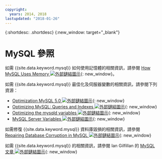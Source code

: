 ```yaml
---
copyright:
  years: 2014, 2018
lastupdated: "2018-01-26"
---
```


{:shortdesc: .shortdesc}
{:new_window: target="_blank"}

# MySQL 參照

如需 {{site.data.keyword.mysql}} 如何使用記憶體的相關資訊，請參閱 [How MySQL Uses Memory ![外部鏈結圖示](../../icons/launch-glyph.svg "外部鏈結圖示")](http://dev.mysql.com/doc/refman/5.0/en/memory-use.html){: new_window}。

如需 {{site.data.keyword.mysql}} 最佳化及伺服器變數的相關資訊，請參閱下列資源：
* [Optimization MySQL 5.0 ![外部鏈結圖示](../../icons/launch-glyph.svg "外部鏈結圖示")](http://dev.mysql.com/doc/refman/5.0/en/optimization.html){: new_window}
* [Optimizing MySQL: Queries and Indexes ![外部鏈結圖示](../../icons/launch-glyph.svg "外部鏈結圖示")](http://www.databasejournal.com/features/mysql/article.php/1382791){: new_window}
* [Optimizing the mysqld variables ![外部鏈結圖示](../../icons/launch-glyph.svg "外部鏈結圖示")](http://www.databasejournal.com/features/mysql/article.php/3367871){: new_window}
* [MySQL Server Variables ![外部鏈結圖示](../../icons/launch-glyph.svg "外部鏈結圖示")](http://www.mysqlperformanceblog.com/2006/06/08/mysql-server-variables-sql-layer-or-storage-engine-specific/){: new_window}

如需修復 {{site.data.keyword.mysql}} 資料庫毀損的相關資訊，請參閱 [Repairing Database Corruption in MySQL ![外部鏈結圖示](../../icons/launch-glyph.svg "外部鏈結圖示")](http://www.databasejournal.com/features/mysql/article.php/3300511){: new_window}

如需 {{site.data.keyword.mysql}} 的相關資訊，請參閱 Ian Gilfillan 的 [MySQL 文章 ![外部鏈結圖示](../../icons/launch-glyph.svg "外部鏈結圖示")](http://www.databasejournal.com/article.php/1474351){: new_window}
